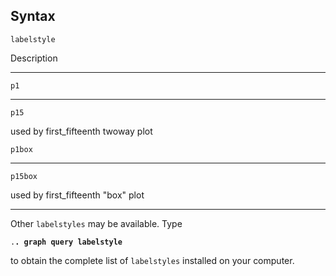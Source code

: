 ## Syntax

`labelstyle`

Description

------------------------------------------------------------------------

`p1`

------------------------------------------------------------------------

`p15`

used by first<span options="1">_fifteenth twoway plot

`p1box`

------------------------------------------------------------------------

`p15box`

used by first<span options="1">_fifteenth "box" plot

------------------------------------------------------------------------

Other `labelstyles` may be available. Type

`.`**`. graph query labelstyle`**

to obtain the complete list of `labelstyles` installed on your computer.
